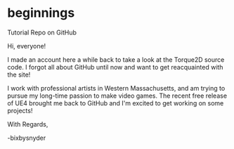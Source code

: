 # beginnings
Tutorial Repo on GitHub

Hi, everyone!

I made an account here a while back to take a look at the Torque2D source code.  I forgot all about GitHub until now and want to get reacquainted with the site!

I work with professional artists in Western Massachusetts, and am trying to pursue my long-time passion to make video games.  The recent free release of UE4 brought me back to GitHub and I'm excited to get working on some projects!

With Regards,

-bixbysnyder

